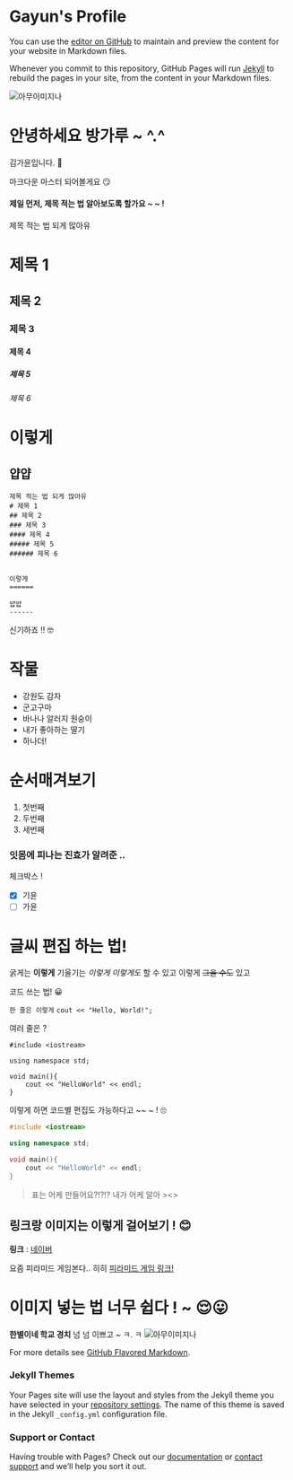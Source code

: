 # Gayun's Profile

You can use the [editor on GitHub](https://github.com/gayun2da/gayun2da.github.io/edit/main/README.md) to maintain and preview the content for your website in Markdown files.

Whenever you commit to this repository, GitHub Pages will run [Jekyll](https://jekyllrb.com/) to rebuild the pages in your site, from the content in your Markdown files.

![아무이미지나](https://user-images.githubusercontent.com/70933909/119264836-af8a0c00-bc1f-11eb-8ddc-7c892b7e7a7f.png)


# 안녕하세요 방가루 ~ ^.^
김가윤입니다. 💨

마크다운 마스터 되어볼게요 😏

#### 제일 먼저, 제목 적는 법 알아보도록 할가요 ~ ~ !

제목 적는 법 되게 많아유
# 제목 1
## 제목 2
### 제목 3
#### 제목 4
##### 제목 5
###### 제목 6


이렇게
======

얍얍
------

```
제목 적는 법 되게 많아유
# 제목 1
## 제목 2
### 제목 3
#### 제목 4
##### 제목 5
###### 제목 6


이렇게
======

얍얍
------
```

신기하죠 !! 🤓

# 작물

- 강원도 감자
- 군고구마
- 바나나 알러지 원숭이
- 내가 좋아하는 딸기
- 하나더!

# 순서매겨보기

1. 첫번째
2. 두번째
3. 세번째

### 잇몸에 피나는 진효가 알려준 ..
체크박스 !

+ [x] 기윤
+ [ ] 가윤

# 글씨 편집 하는 법!

굵게는 **이렇게**
기울기는 _이렇게_
*이렇게도* 할 수 있고
이렇게 ~~그을 수도~~ 있고

코드 쓰는 법! 😀

`한 줄은 이렇게` 
`cout << "Hello, World!";`

여러 줄은 ?

```
#include <iostream>

using namespace std;

void main(){
    cout << "HelloWorld" << endl;
}
```

이렇게 하면 코드별 편집도 가능하다고 ~~ ~ ! 🙄
```cpp
#include <iostream>

using namespace std;

void main(){
    cout << "HelloWorld" << endl;
}
```


> 표는 어케 만들어요?!?!?
내가 어케 알아 ><>

## 링크랑 이미지는 이렇게 걸어보기 ! 😊
**링크** : 
[네이버](https://www.naver.com/)

요즘 피라미드 게임본다.. 히히 [피라미드 게임 링크!](https://comic.naver.com/webtoon/list.nhn?titleId=739127&weekday=sat)

# 이미지 넣는 법 너무 쉽다 ! ~ 😌😛

**한별이네 학교 경치** 넘 넘 이쁘고 ~ ㅋ. ㅋ
![아무이미지나](https://user-images.githubusercontent.com/70933909/119264519-85841a00-bc1e-11eb-978b-7fd90893eeec.jpg)


For more details see [GitHub Flavored Markdown](https://guides.github.com/features/mastering-markdown/).

### Jekyll Themes

Your Pages site will use the layout and styles from the Jekyll theme you have selected in your [repository settings](https://github.com/gayun2da/gayun2da.github.io/settings/pages). The name of this theme is saved in the Jekyll `_config.yml` configuration file.

### Support or Contact

Having trouble with Pages? Check out our [documentation](https://docs.github.com/categories/github-pages-basics/) or [contact support](https://support.github.com/contact) and we’ll help you sort it out.

